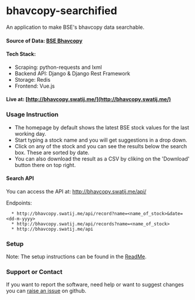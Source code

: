 # bhavcopy-searchified
An application to make BSE's bhavcopy data searchable.

#### Source of Data: [BSE Bhavcopy](https://www.bseindia.com/markets/MarketInfo/BhavCopy.aspx)

#### Tech Stack:   

   - Scraping: python-requests and lxml  
   - Backend API: Django & Django Rest Framework  
   - Storage: Redis  
   - Frontend: Vue.js  
   
#### Live at: [http://bhavcopy.swatij.me/](http://bhavcopy.swatij.me/)

### Usage Instruction

* The homepage by default shows the latest BSE stock values for the last working day.
* Start typing a stock name and you will get suggestions in a drop down.
* Click on any of the stock and you can see the results below the search box. These are sorted by date.
* You can also download the result as a CSV by cliking on the 'Download' button there on top right.

#### Search API

You can access the API at: http://bhavcopy.swatij.me/api/

Endpoints:

      * http://bhavcopy.swatij.me/api/record?name=<name_of_stock>&date=<dd-m-yyyy>
      * http://bhavcopy.swatij.me/api/records?name=<name_of_stock>
      * http://bhavcopy.swatij.me/api

### Setup

Note: The setup instructions can be found in the [ReadMe](https://github.com/curioswati/bhavcopy-searchified/tree/master#readme).

### Support or Contact

If you want to report the software, need help or want to suggest changes you can [raise an issue](https://github.com/curioswati/bhavcopy-searchified/issues/new) on github.
